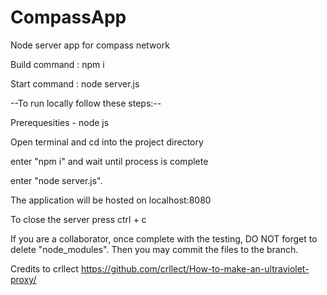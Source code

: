 # CompassApp
Node server app for compass network

Build command : npm i

Start command : node server.js

--To run locally follow these steps:--


Prerequesities - node js

Open terminal and cd into the project directory

enter "npm i" and wait until process is complete

enter "node server.js".

The application will be hosted on localhost:8080

To close the server press ctrl + c

If you are a collaborator, once complete with the testing, DO NOT forget to delete "node_modules". Then you may commit the files to the branch.



Credits to crllect
https://github.com/crllect/How-to-make-an-ultraviolet-proxy/
